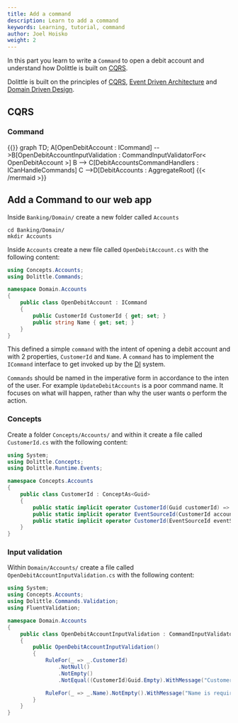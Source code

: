 ```yaml
---
title: Add a command
description: Learn to add a command
keywords: Learning, tutorial, command
author: Joel Hoisko
weight: 2
---
```


In this part you learn to write a `Command` to open a debit account and understand how Dolittle is built on [CQRS]().

Dolittle is built on the principles of [CQRS](), [Event Driven Architecture]() and [Domain Driven Design]().

## CQRS

### Command

{{<mermaid align="left">}}
graph TD;
    A[OpenDebitAccount : ICommand] -->B[OpenDebitAccountInputValidation : CommandInputValidatorFor< OpenDebitAccount >]
    B --> C[DebitAccountsCommandHandlers : ICanHandleCommands]
    C -->D[DebitAccounts : AggregateRoot]
{{< /mermaid >}}

## Add a Command to our web app
Inside `Banking/Domain/` create a new folder called `Accounts`

```console
cd Banking/Domain/
mkdir Accounts
```

Inside `Accounts` create a new file called `OpenDebitAccount.cs` with the following content:

```csharp
using Concepts.Accounts;
using Dolittle.Commands;

namespace Domain.Accounts
{
    public class OpenDebitAccount : ICommand
    {
        public CustomerId CustomerId { get; set; }
        public string Name { get; set; }
    }
}
```

This defined a simple `command` with the intent of opening a debit account and with 2 properties, `CustomerId` and `Name`. A `command` has to implement the `ICommand` interface to get invoked up by the [DI]() system.

`Commands` should be named in the imperative form in accordance to the inten of the user. For example `UpdateDebitAccounts` is a poor command name. It focuses on what will happen, rather than why the user wants o perform the action.

### Concepts
Create a folder `Concepts/Accounts/` and within it create a file called `CustomerId.cs` with the following content:

```csharp
using System;
using Dolittle.Concepts;
using Dolittle.Runtime.Events;

namespace Concepts.Accounts
{
    public class CustomerId : ConceptAs<Guid>
    {
        public static implicit operator CustomerId(Guid customerId) => new CustomerId { Value = customerId };
        public static implicit operator EventSourceId(CustomerId accountId) => accountId.Value;
        public static implicit operator CustomerId(EventSourceId eventSourceId) => new CustomerId { Value = eventSourceId.Value };
    }
}
```

### Input validation
Within `Domain/Accounts/` create a file called `OpenDebitAccountInputValidation.cs` with the following content:

```csharp
using System;
using Concepts.Accounts;
using Dolittle.Commands.Validation;
using FluentValidation;

namespace Domain.Accounts
{
    public class OpenDebitAccountInputValidation : CommandInputValidatorFor<OpenDebitAccount>
    {
        public OpenDebitAccountInputValidation()
        {
            RuleFor(_ => _.CustomerId)
                .NotNull()
                .NotEmpty()
                .NotEqual((CustomerId)Guid.Empty).WithMessage("Customer identifier is required");

            RuleFor(_ => _.Name).NotEmpty().WithMessage("Name is required");
        }
    }
}
```

###

